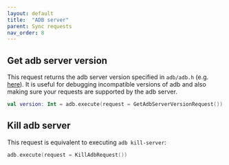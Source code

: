 ```yaml
---
layout: default
title:  "ADB server"
parent: Sync requests
nav_order: 8
---
```


## Get adb server version
This request returns the adb server version specified in `adb/adb.h`
 (e.g. [here](https://android.googlesource.com/platform/system/core/+/dd7bc3319deb2b77c5d07a51b7d6cd7e11b5beb0/adb/adb.h#36)). It is useful
 for debugging incompatible versions of adb and also making sure your requests are supported by the adb server.

```kotlin
val version: Int = adb.execute(request = GetAdbServerVersionRequest())
```

## Kill adb server
This request is equivalent to executing `adb kill-server`:

```kotlin
adb.execute(request = KillAdbRequest())
```